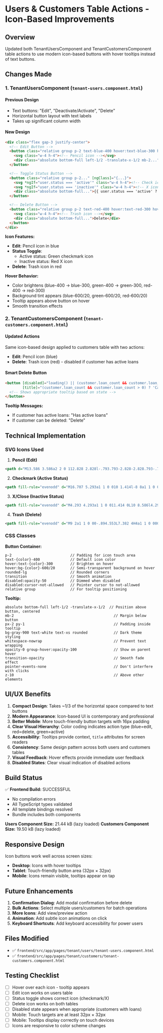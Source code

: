 # Users & Customers Table Actions - Icon-Based Improvements

## Overview
Updated both TenantUsersComponent and TenantCustomersComponent table actions to use modern icon-based buttons with hover tooltips instead of text buttons.

## Changes Made

### 1. TenantUsersComponent (`tenant-users.component.html`)

#### Previous Design
- Text buttons: "Edit", "Deactivate/Activate", "Delete"
- Horizontal button layout with text labels
- Takes up significant column width

#### New Design
```html
<div class="flex gap-3 justify-center">
  <!-- Edit Button -->
  <button class="relative group p-2 text-blue-400 hover:text-blue-300 hover:bg-blue-600/20 rounded-lg...">
    <svg class="w-4 h-4"><!-- Pencil icon --></svg>
    <div class="absolute bottom-full left-1/2 -translate-x-1/2 mb-2...">Edit</div>
  </button>

  <!-- Toggle Status Button -->
  <button class="relative group p-2..." [ngClass]="{...}">
    <svg *ngIf="user.status === 'active'" class="w-4 h-4"><!-- Check icon --></svg>
    <svg *ngIf="user.status === 'inactive'" class="w-4 h-4"><!-- X icon --></svg>
    <div class="absolute bottom-full...">{{ user.status === 'active' ? 'Deactivate' : 'Activate' }}</div>
  </button>

  <!-- Delete Button -->
  <button class="relative group p-2 text-red-400 hover:text-red-300 hover:bg-red-600/20 rounded-lg...">
    <svg class="w-4 h-4"><!-- Trash icon --></svg>
    <div class="absolute bottom-full...">Delete</div>
  </button>
</div>
```

**Icon Features:**
- **Edit**: Pencil icon in blue
- **Status Toggle**: 
  - Active status: Green checkmark icon
  - Inactive status: Red X icon
- **Delete**: Trash icon in red

**Hover Behavior:**
- Color brightens (blue-400 → blue-300, green-400 → green-300, red-400 → red-300)
- Background tint appears (blue-600/20, green-600/20, red-600/20)
- Tooltip appears above button on hover
- Smooth transition effects

### 2. TenantCustomersComponent (`tenant-customers.component.html`)

#### Updated Actions
Same icon-based design applied to customers table with two actions:
- **Edit**: Pencil icon (blue)
- **Delete**: Trash icon (red) - disabled if customer has active loans

#### Smart Delete Button
```html
<button [disabled]="loading() || (customer.loan_count && customer.loan_count > 0)"
        [title]="(customer.loan_count && customer.loan_count > 0) ? 'Cannot delete customer with active loans' : 'Delete customer'">
  <!-- Shows appropriate tooltip based on state -->
</button>
```

**Tooltip Messages:**
- If customer has active loans: "Has active loans"
- If customer can be deleted: "Delete"

## Technical Implementation

### SVG Icons Used

1. **Pencil (Edit)**
```svg
<path d="M13.586 3.586a2 2 0 112.828 2.828l-.793.793-2.828-2.828.793-.793zM11.379 5.793L3 14.172V17h2.828l8.38-8.379-2.83-2.828z"></path>
```

2. **Checkmark (Active Status)**
```svg
<path fill-rule="evenodd" d="M16.707 5.293a1 1 0 010 1.414l-8 8a1 1 0 01-1.414 0l-4-4a1 1 0 011.414-1.414L8 12.586l7.293-7.293a1 1 0 011.414 0z" clip-rule="evenodd"></path>
```

3. **X/Close (Inactive Status)**
```svg
<path fill-rule="evenodd" d="M4.293 4.293a1 1 0 011.414 0L10 8.586l4.293-4.293a1 1 0 111.414 1.414L11.414 10l4.293 4.293a1 1 0 01-1.414 1.414L10 11.414l-4.293 4.293a1 1 0 01-1.414-1.414L8.586 10 4.293 5.707a1 1 0 010-1.414z" clip-rule="evenodd"></path>
```

4. **Trash (Delete)**
```svg
<path fill-rule="evenodd" d="M9 2a1 1 0 00-.894.553L7.382 4H4a1 1 0 000 2v10a2 2 0 002 2h8a2 2 0 002-2V6a1 1 0 100-2h-3.382l-.724-1.447A1 1 0 0011 2H9zM7 8a1 1 0 012 0v6a1 1 0 11-2 0V8zm5-1a1 1 0 00-1 1v6a1 1 0 102 0V8a1 1 0 00-1-1z" clip-rule="evenodd"></path>
```

### CSS Classes

**Button Container:**
```
p-2                           // Padding for icon touch area
text-{color}-400              // Default icon color
hover:text-{color}-300        // Brighten on hover
hover:bg-{color}-600/20       // Semi-transparent background on hover
rounded-lg                    // Rounded corners
transition                    // Smooth animation
disabled:opacity-50           // Dimmed when disabled
disabled:cursor-not-allowed   // Pointer cursor to not-allowed
relative group                // For tooltip positioning
```

**Tooltip:**
```
absolute bottom-full left-1/2 -translate-x-1/2  // Position above button, centered
mb-2                                              // Margin below button
px-2 py-1                                         // Padding inside tooltip
bg-gray-900 text-white text-xs rounded            // Dark theme styling
whitespace-nowrap                                 // Prevent text wrapping
opacity-0 group-hover:opacity-100                 // Show on parent hover
transition-opacity                                // Smooth fade effect
pointer-events-none                               // Don't interfere with clicks
z-10                                              // Above other elements
```

## UI/UX Benefits

1. **Compact Design**: Takes ~1/3 of the horizontal space compared to text buttons
2. **Modern Appearance**: Icon-based UI is contemporary and professional
3. **Better Mobile**: More touch-friendly button targets with 16px padding
4. **Clear Visual Hierarchy**: Color coding indicates action type (blue=edit, red=delete, green=active)
5. **Accessibility**: Tooltips provide context, `title` attributes for screen readers
6. **Consistency**: Same design pattern across both users and customers tables
7. **Visual Feedback**: Hover effects provide immediate user feedback
8. **Disabled States**: Clear visual indication of disabled actions

## Build Status

✅ **Frontend Build:** SUCCESSFUL
- No compilation errors
- All TypeScript types validated
- All template bindings resolved
- Bundle includes both components

**Users Component Size:** 21.44 kB (lazy loaded)
**Customers Component Size:** 19.50 kB (lazy loaded)

## Responsive Design

Icon buttons work well across screen sizes:
- **Desktop**: Icons with hover tooltips
- **Tablet**: Touch-friendly button area (32px × 32px)
- **Mobile**: Icons remain visible, tooltips appear on tap

## Future Enhancements

1. **Confirmation Dialog**: Add modal confirmation before delete
2. **Bulk Actions**: Select multiple users/customers for batch operations
3. **More Icons**: Add view/preview action
4. **Animation**: Add subtle icon animations on click
5. **Keyboard Shortcuts**: Add keyboard accessibility for power users

## Files Modified

- ✅ `frontend/src/app/pages/tenant/users/tenant-users.component.html`
- ✅ `frontend/src/app/pages/tenant/customers/tenant-customers.component.html`

## Testing Checklist

- [ ] Hover over each icon - tooltip appears
- [ ] Edit icon works on users table
- [ ] Status toggle shows correct icon (checkmark/X)
- [ ] Delete icon works on both tables
- [ ] Disabled state appears when appropriate (customers with loans)
- [ ] Mobile: Touch targets are at least 32px × 32px
- [ ] Mobile: Tooltips display correctly on touch devices
- [ ] Icons are responsive to color scheme changes
